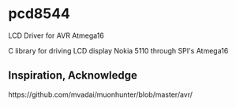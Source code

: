 # pcd8544
LCD Driver for AVR Atmega16

C library for driving LCD display Nokia 5110 through SPI's Atmega16

<h2>Inspiration, Acknowledge</h2>
https://github.com/mvadai/muonhunter/blob/master/avr/
